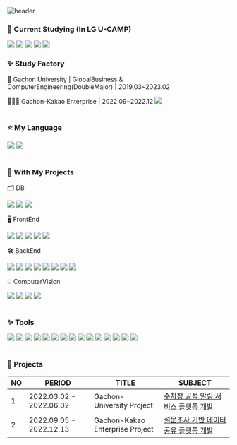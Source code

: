![header](https://capsule-render.vercel.app/api?type=Waving&color=0:FFCCE5,100:FFFFCC&fontColor=FFF&height=200&section=header&text=EveryDay%20Shining,%20For%20Stella✨&fontSize=50&animation=twinkling)


### 💌 Current Studying (In LG U-CAMP)
![](https://img.shields.io/badge/Java-007396?style=flat-square&logo=Conda-Forge&logoColor=white)
![](https://img.shields.io/badge/MySQL-4479A1?style=flat-square&logo=MySQL&logoColor=white)
![](https://img.shields.io/badge/HTML-E34F26?style=flat-square&logo=&logo=html5&logoColor=white)
![](https://img.shields.io/badge/JavaScript-F7DF1E?style=flat-square&logo=javascript&logoColor=white)
![](https://img.shields.io/badge/CSS-1572B6?style=flat-square&logo=&logo=css3&logoColor=white)


### ✨ Study Factory
🏫 Gachon University | GlobalBusiness & ComputerEngineering(DoubleMajor) | 2019.03~2023.02
<br>

👩🏻‍💻 Gachon-Kakao Enterprise | 2022.09~2022.12 ![](https://img.shields.io/badge/Kakao-FFCD00?style=flat-square&logo=kakao&logoColor=white)
<br><br>

### ⭐️ My Language
![](https://img.shields.io/badge/Python-3776AB?style=flat-square&logo=PYTHON&logoColor=white)
![](https://img.shields.io/badge/Java-007396?style=flat-square&logo=Conda-Forge&logoColor=white)
<br><br>

### 💛 With My Projects

🗂️ DB
<br>

![](https://img.shields.io/badge/Oracle%20SQL-F80000?style=flat-square&logo=Oracle&logoColor=white)
![](https://img.shields.io/badge/MySQL-4479A1?style=flat-square&logo=MySQL&logoColor=white)
![](https://img.shields.io/badge/MariaDB-003545?style=flat-square&logo=MariaDB&logoColor=white)
<br>

🖥️ FrontEnd
<br>

![](https://img.shields.io/badge/HTML-E34F26?style=flat-square&logo=&logo=html5&logoColor=white)
![](https://img.shields.io/badge/JavaScript-F7DF1E?style=flat-square&logo=javascript&logoColor=white)
![](https://img.shields.io/badge/CSS-1572B6?style=flat-square&logo=&logo=css3&logoColor=white)
![](https://img.shields.io/badge/Node.js-339933?style=flat-square&logo=Node.js&logoColor=white)
![](https://img.shields.io/badge/React-61DAFB?style=flat-square&logo=React&logoColor=black) 
<br>

🛠️ BackEnd
<br>

![](https://img.shields.io/badge/Jenkins-D24939?style=flat-square&logo=Jenkins&logoColor=white)
![](https://img.shields.io/badge/Argo-EF7B4D?style=flat-square&logo=Argo&logoColor=white)
![](https://img.shields.io/badge/Spring-6DB33F?style=flat-square&logo=Spring&logoColor=white)
![](https://img.shields.io/badge/SpringBoot-6DB33F?style=flat-square&logo=SpringBoot&logoColor=white)
![](https://img.shields.io/badge/Docker-2496ED?style=flat-square&logo=Docker&logoColor=white)
![](https://img.shields.io/badge/Kubernetes-326CE5?style=flat-square&logo=Kubernetes&logoColor=white)
![](https://img.shields.io/badge/jQuery-0769AD?style=flat-square&logo=jQuery&logoColor=white)
![](https://img.shields.io/badge/ApacheKafka-231F20?style=flat-square&logo=ApacheKafka&logoColor=white)
<br>

💡 ComputerVision
<br>

![](https://img.shields.io/badge/CNN-CC0000?style=flat-square&logo=cnn&logoColor=white)
![](https://img.shields.io/badge/Keras-D00000?style=flat-square&logo=keras&logoColor=white)
![](https://img.shields.io/badge/TensorFlow-FF6F00?style=flat-square&logo=tensorflow&logoColor=white)
![](https://img.shields.io/badge/OpenCV-5C3EE8?style=flat-square&logo=opencv&logoColor=white)
<br><br>

### ✨ Tools
![](https://img.shields.io/badge/Git-F05032?style=flat-square&logo=git&logoColor=white)
![](https://img.shields.io/badge/GitLab-FC6D26?style=flat-square&logo=gitlab&logoColor=white)
![](https://img.shields.io/badge/PostMan-FF6C37?style=flat-square&logo=postman&logoColor=white)
![](https://img.shields.io/badge/JupyterNotebook-F37626?style=flat-square&logo=jupyter&logoColor=white)
![](https://img.shields.io/badge/ApacheTomcat-F8DC75?style=flat-square&logo=ApacheTomcat&logoColor=black)
![](https://img.shields.io/badge/Linux-FCC624?style=flat-square&logo=Linux&logoColor=black)
![](https://img.shields.io/badge/KakaoiCloud-FFCD00?style=flat-square&logo=iCloud&logoColor=black)
![](https://img.shields.io/badge/Anaconda-44A833?style=flat-square&logo=anaconda&logoColor=white)
![](https://img.shields.io/badge/NGINX-009639?style=flat-square&logo=NGINX&logoColor=white")
![](https://img.shields.io/badge/Sourcetree-0052CC?style=flat-square&logo=Sourcetree&logoColor=white)
![](https://img.shields.io/badge/Visual%20Studio%20Code-007ACC?style=flat-square&logo=VisualStudioCode&logoColor=white)
![](https://img.shields.io/badge/GitHub-181717?style=flat-square&logo=github&logoColor=white)
![](https://img.shields.io/badge/PYCHARM-000000?style=flat-square&logo=pycharm&logoColor=white)
![](https://img.shields.io/badge/DATAGRIP-000000?style=flat-square&logo=datagrip&logoColor=white)
![](https://img.shields.io/badge/IntelliJIDEA-000000?style=flat-square&logo=IntelliJIDEA&logoColor=white)
<br><br>


### 🌼 Projects
| **NO** | **PERIOD**              | **TITLE**                                            | **SUBJECT**                                                        |
|--------|-------------------------|------------------------------------------------------|-------------------------------------------------------------|
| 1      | 2022.03.02 - 2022.06.02 | Gachon-University Project                    | [주차장 공석 알림 서비스 플랫폼 개발](https://github.com/uRibbon/parking_lot_vacancy_detection_service_platform.git)                                    |
| 2      | 2022.09.05 - 2022.12.13 | Gachon-Kakao Enterprise Project                         | [설문조사 기반 데이터 공유 플랫폼 개발](https://github.com/uRibbon/survey_platform.git)                                            |
